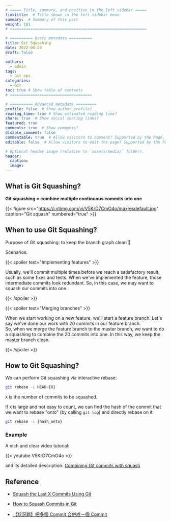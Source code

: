 ```yaml
---
# ===== Title, summary, and position in the left sidebar =====
linktitle:  # Title shown in the left sidebar menu
summary:  # Summary of this post
weight: 101
# ============================================================

# ========== Basic metadata ==========
title: Git Squashing
date: 2022-04-29
draft: false

authors:
  - admin
tags:
  - Git ops
categories:
  - Git
toc: true # Show table of contents
# ====================================

# ========== Advanced metadata =========
profile: false  # Show author profile?
reading_time: true # Show estimated reading time?
share: true  # Show social sharing links?
featured: true
comments: true  # Show comments?
disable_comment: false
commentable: true  # Allow visitors to comment? Supported by the Page, Post, and Book content types.
editable: false  # Allow visitors to edit the page? Supported by the Page, Post, and Book content types.

# Optional header image (relative to `assets/media/` folder).
header:
  caption: 
  image:  
---
```


## What is Git Squashing?

**Git squashing = combine multiple continuous commits into one**

{{< figure src="https://i.ytimg.com/vi/V5KrD7CmO4o/maxresdefault.jpg" caption="Git squash" numbered="true" >}}

## When to use Git Squashing?

Purpose of Git squashing: to keep the branch graph clean :muscle:

Scenarios:

{{< spoiler text="Implementing features" >}}

Usually, we'll commit multiple times before we reach a satisfactory result, such as some fixes and tests. When we've implemented the feature, those intermediate commits look redundant. So, in this case, we may want to squash our commits into one.

{{< /spoiler >}} 

{{< spoiler text="Merging branches" >}}

When we start working on a new feature, we'll start a feature branch. Let's say we've done our work with 20 commits in our feature branch.</br>So, when we merge the feature branch to the master branch, we want to do a squashing to combine the 20 commits into one. In this way, we keep the master branch clean.

{{< /spoiler >}} 

## How to Git Squashing?

We can perform Git squashing via interactive rebase:

```bash
git rebase -i HEAD~{X}
```

`X`  is the number of commits to be squashed.

If `X` is large and not easy to count, we can find the hash of the commit that we want to rebase "onto" (by calling `git log`) and directly rebase on it:

```bash
git rebase -i {hash_onto}
```

### Example

A nich and clear video tutorial:

{{< youtube V5KrD7CmO4o >}}

and its detailed description: [Combining Git commits with squash](https://www.themoderncoder.com/combining-git-commits-with-squash/)

## Reference

- [Squash the Last X Commits Using Git](https://www.baeldung.com/ops/git-squash-commits)

- [How to Squash Commits in Git](https://www.git-tower.com/learn/git/faq/git-squash)

- [【狀況題】把多個 Commit 合併成一個 Commit](https://gitbook.tw/chapters/rewrite-history/merge-multiple-commits-to-one-commit)
